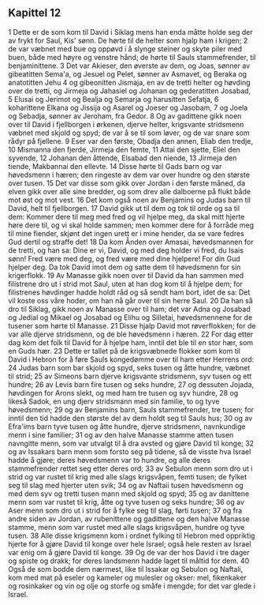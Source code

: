 ## Kapittel 12

1 Dette er de som kom til David i Siklag mens han enda måtte holde seg der av frykt for Saul, Kis' sønn. De hørte til de helter som hjalp ham i krigen;
2 de var væbnet med bue og oppøvd i å slynge steiner og skyte piler med buen, både med høyre og venstre hånd; de hørte til Sauls stammefrender, til benjaminittene.
3 Det var Akieser, den øverste av dem, og Joas, sønner av gibeatitten Sema'a, og Jesuel og Pelet, sønner av Asmavet, og Beraka og anatotitten Jehu
4 og gibeonitten Jismaja, en av de tretti helter og høvding over de tretti, og Jirmeja og Jahasiel og Johanan og gederatitten Josabad,
5 Elusai og Jerimot og Bealja og Semarja og harusitten Sefatja,
6 koharittene Elkana og Jissija og Asarel og Joeser og Jasobam,
7 og Joela og Sebadja, sønner av Jeroham, fra Gedor.
8 Og av gadittene gikk noen over til David i fjellborgen i ørkenen, djerve helter, krigsvante stridsmenn væbnet med skjold og spyd; de var å se til som løver, og de var snare som rådyr på fjellene.
9 Eser var den første, Obadja den annen, Eliab den tredje,
10 Mismanna den fjerde, Jirmeja den femte,
11 Attai den sjette, Eliel den syvende,
12 Johanan den åttende, Elsabad den niende,
13 Jirmeja den tiende, Makbannai den ellevte.
14 Disse hørte til Gads barn og var høvedsmenn i hæren; den ringeste av dem var over hundre og den største over tusen.
15 Det var disse som gikk over Jordan i den første måned, da elven gikk over alle sine bredder, og som drev alle dalboerne på flukt både mot øst og mot vest.
16 Det kom også noen av Benjamins og Judas barn til David, helt til fjellborgen.
17 David gikk ut til dem og tok til orde og sa til dem: Kommer dere til meg med fred og vil hjelpe meg, da skal mitt hjerte høre dere til, og vi skal holde sammen; men kommer dere for å forråde meg til mine fiender, skjønt det ingen urett er i mine hender, da se vare fedres Gud dertil og straffe det!
18 Da kom Ånden over Amasai, høvedsmannen for de tretti, og han sa: Dine er vi, David, og med deg holder vi fred, du Isais sønn! Fred være med deg, og fred være med dine hjelpere! For din Gud hjelper deg. Da tok David imot dem og satte dem til høvedsmenn for sin krigerflokk.
19 Av Manasse gikk noen over til David da han sammen med filistrene dro ut i strid mot Saul, uten at han dog kom til å hjelpe dem; for filistrenes høvdinger hadde holdt råd og så sendt ham bort, idet de sa: Det vil koste oss våre hoder, om han nå går over til sin herre Saul.
20 Da han så dro til Siklag, gikk noen av Manasse over til ham; det var Adna og Josabad og Jedial og Mikael og Josabad og Elihu og Silletai, høvedsmennene for de tusener som hørte til Manasse.
21 Disse hjalp David mot røverflokken; for de var alle djerve stridsmenn, og de ble høvedsmenn i hæren.
22 For dag etter dag kom det folk til David for å hjelpe ham, inntil det ble til en stor hær, som en Guds hær.
23 Dette er tallet på de krigsvæbnede flokker som kom til David i Hebron for å føre Sauls kongedømme over til ham etter Herrens ord:
24 Judas barn som bar skjold og spyd, seks tusen og åtte hundre, væbnet til strid;
25 av Simeons barn djerve krigsvante stridsmenn, syv tusen og ett hundre;
26 av Levis barn fire tusen og seks hundre,
27 og dessuten Jojada, høvdingen for Arons slekt, og med ham tre tusen og syv hundre,
28 og likeså Sadok, en ung djerv stridsmann med sin familie, to og tyve høvedsmenn;
29 og av Benjamins barn, Sauls stammefrender, tre tusen; for inntil den tid hadde den største del av dem holdt seg til Sauls hus;
30 og av Efra'ims barn tyve tusen og åtte hundre, djerve stridsmenn, navnkundige menn i sine familier;
31 og av den halve Manasse stamme atten tusen navngitte menn, som var utvalgt til å dra avsted og gjøre David til konge;
32 og av Issakars barn menn som forsto seg på tidene, så de visste hva Israel hadde å gjøre; deres høvedsmenn var to hundre, og alle deres stammefrender rettet seg etter deres ord;
33 av Sebulon menn som dro ut i strid og var rustet til krig med alle slags krigsvåpen, femti tusen; de fylket seg til slag med hjerter uten svik;
34 og av Naftaii tusen høvedsmenn og med dem syv og tretti tusen mann med skjold og spyd;
35 og av danittene menn som var rustet til krig, åtte og tyve tusen og seks hundre;
36 og av Aser menn som dro ut i strid for å fylke seg til slag, førti tusen;
37 og fra andre siden av Jordan, av rubenittene og gadittene og den halve Manasse stamme, menn som var rustet med alle slags krigsvåpen, hundre og tyve tusen.
38 Alle disse krigsmenn kom i ordnet fylking til Hebron med oppriktig hjerte for å gjøre David til konge over hele Israel; også hele resten av Israel var enig om å gjøre David til konge.
39 Og de var der hos David i tre dager og spiste og drakk; for deres landsmenn hadde laget til måltid for dem.
40 Også de som bodde dem nærmest, like til Issakar og Sebulon og Naftali, kom med mat på eseler og kameler og mulesler og okser: mel, fikenkaker og rosinkaker og vin og olje og storfe og småfe i mengde; for det var glede i Israel.
